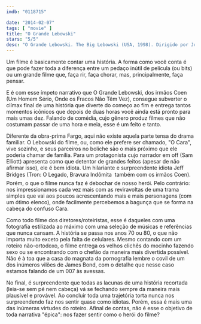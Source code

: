 ```yaml
---
imdb: "0118715"

date: "2014-02-07"
tags: [ "movie" ]
title: "O Grande Lebowski"
stars: "5/5"
desc: "O Grande Lebowski. The Big Lebowski (USA, 1998). Dirigido por Joel Coen, Ethan Coen. Escrito por Ethan Coen, Joel Coen. Com Jeff Bridges, John Goodman, Julianne Moore, Steve Buscemi, David Huddleston, Philip Seymour Hoffman, Tara Reid, Philip Moon, Mark Pellegrino."
---
```

Um filme é basicamente contar uma história. A forma como você conta é que pode fazer toda a diferença entre um pedaço inútil de película (ou bits) ou um grande filme que, faça rir, faça chorar, mas, principalmente, faça pensar.

E é com esse ímpeto narrativo que O Grande Lebowski, dos irmãos Coen (Um Homem Sério, Onde os Fracos Não Têm Vez), consegue subverter o clímax final de uma história que diverte do começo ao fim e entrega tantos momentos icônicos que depois de duas horas você ainda está pronto para mais umas dez. Falando de comédia, cujo gênero produz filmes que não costumam passar de uma hora e meia, esse é um feito e tanto.

Diferente da obra-prima Fargo, aqui não existe aquela parte tensa do drama familiar. O Lebowski do filme, ou, como ele prefere ser chamado, "O Cara", vive sozinho, e seus parceiros no boliche são o mais próximo que ele poderia chamar de família. Para um protagonista cujo narrador em off (Sam Elliott) apresenta como que detentor de grandes feitos (apesar de não afirmar isso), ele é bem idiota. Um hilariante e surpreendente idiota Jeff Bridges (Tron: O Legado, Bravura Indômita  também com os irmãos Coen). Porém, o que o filme nunca faz é debochar de nosso herói. Pelo contrário: nos impressionamos cada vez mais com as reviravoltas de uma trama simples que vai aos poucos acrescentando mais e mais personagens (com um ótimo elenco), onde facilmente percebemos a bagunça que se forma na cabeça do confuso Cara.

Como todo filme dos diretores/roteiristas, esse é daqueles com uma fotografia estilizada ao máximo com uma seleção de músicas e referências que nunca cansam. A história se passa nos anos 70 ou 80, o que não importa muito exceto pela falta de celulares. Mesmo contando com um roteiro não-ortodoxo, o filme entrega os velhos clichês do mocinho fazendo sexo ou se encontrando com o chefão da maneira mais divertida possível. Não é à toa que a casa do magnata da pornografia lembre o covil de um dos inúmeros vilões de James Bond, com o detalhe que nesse caso estamos falando de um 007 às avessas.

No final, é surpreendente que todas as lacunas de uma história recortada (leia-se sem pé nem cabeça) vá se fechando sempre da maneira mais plausível e provável. Ao concluir toda uma trajetória torta nunca nos surpreendendo faz nos sentir quase como idiotas. Porém, essa é mais uma das inúmeras virtudes do roteiro. Afinal de contas, não é esse o objetivo de toda narrativa "épica": nos fazer sentir como o herói do filme?
